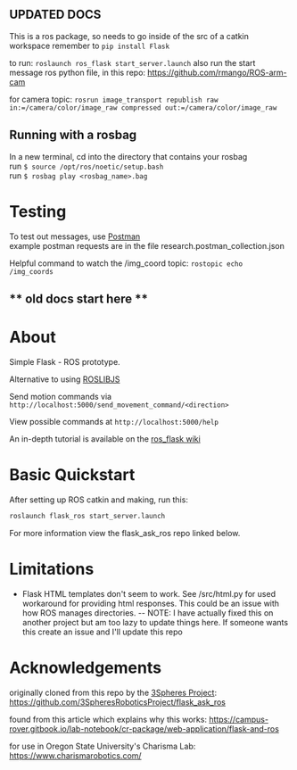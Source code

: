## UPDATED DOCS
This is a ros package, so needs to go inside of the src of a catkin workspace
remember to `pip install Flask`

to run: `roslaunch ros_flask start_server.launch`
also run the start message ros python file, in this repo: https://github.com/rmango/ROS-arm-cam

for camera topic: `rosrun image_transport republish raw in:=/camera/color/image_raw compressed out:=/camera/color/image_raw`  

## Running with a rosbag
In a new terminal, cd into the directory that contains your rosbag\
run ```$ source /opt/ros/noetic/setup.bash```\
run ```$ rosbag play <rosbag_name>.bag```

# Testing
To test out messages, use [Postman](https://www.postman.com/)  
example postman requests are in the file research.postman_collection.json

Helpful command to watch the /img_coord topic: `rostopic echo /img_coords`

** old docs start here **
------------
# About

Simple Flask - ROS prototype.

Alternative to using [ROSLIBJS](http://wiki.ros.org/roslibjs)

Send motion commands via `http://localhost:5000/send_movement_command/<direction>`

View possible commands at `http://localhost:5000/help`

An in-depth tutorial is available on the [ros_flask wiki](https://github.com/stoddabr/ros_flask/wiki/Tutorial)

# Basic Quickstart

After setting up ROS catkin and making, run this:
```bash
roslaunch flask_ros start_server.launch
```

For more information view the flask_ask_ros repo linked below.

# Limitations

* Flask HTML templates don't seem to work.
See /src/html.py for used workaround for providing html responses.
This could be an issue with how ROS manages directories. -- NOTE: I have actually fixed this on another project but am too lazy to update things here. If someone wants this create an issue and I'll update this repo

# Acknowledgements

originally cloned from this repo by the [3Spheres Project](https://3srp.com/):
  https://github.com/3SpheresRoboticsProject/flask_ask_ros

found from this article which explains why this works:
  https://campus-rover.gitbook.io/lab-notebook/cr-package/web-application/flask-and-ros

for use in Oregon State University's Charisma Lab:
  https://www.charismarobotics.com/
